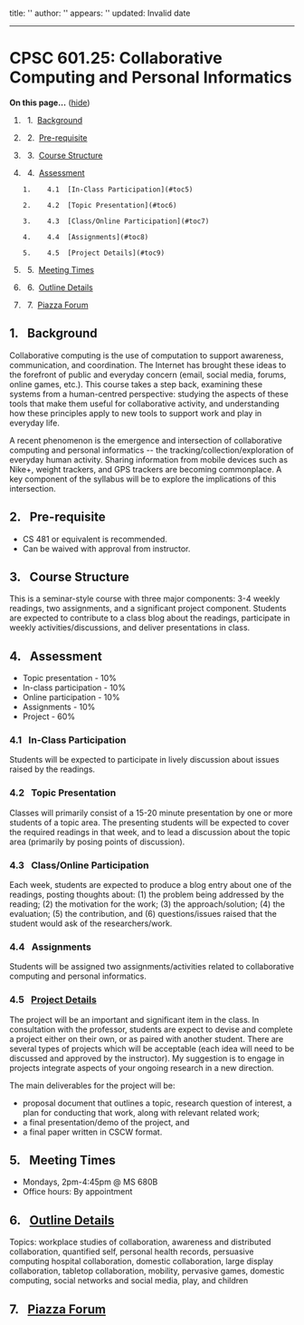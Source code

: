 title: ''
author: ''
appears: ''
updated: Invalid date

---

# CPSC 601.25: Collaborative Computing and Personal Informatics

<div class="toc">

<a name="toc" id="toc"></a>**On this page...** ([hide](javascript:toggle('tocid');))

1.    1.  [Background](#toc1)

2.    2.  [Pre-requisite](#toc2)

3.    3.  [Course Structure](#toc3)

4.    4.  [Assessment](#toc4)

        1.    4.1  [In-Class Participation](#toc5)

        2.    4.2  [Topic Presentation](#toc6)

        3.    4.3  [Class/Online Participation](#toc7)

        4.    4.4  [Assignments](#toc8)

        5.    4.5  [Project Details](#toc9)

5.    5.  [Meeting Times](#toc10)

6.    6.  [Outline Details](#toc11)

7.    7.  [Piazza Forum](#toc12)</div>

## <a name="toc1" id="toc1"></a>1.  Background

Collaborative computing is the use of computation to support awareness, communication, and coordination. The Internet has brought these ideas to the forefront of public and everyday concern (email, social media, forums, online games, etc.). This course takes a step back, examining these systems from a human-centred perspective: studying the aspects of these tools that make them useful for collaborative activity, and understanding how these principles apply to new tools to support work and play in everyday life.

A recent phenomenon is the emergence and intersection of collaborative computing and personal informatics -- the tracking/collection/exploration of everyday human activity. Sharing information from mobile devices such as Nike+, weight trackers, and GPS trackers are becoming commonplace. A key component of the syllabus will be to explore the implications of this intersection.

## <a name="toc2" id="toc2"></a>2.  Pre-requisite

* CS 481 or equivalent is recommended.
* Can be waived with approval from instructor.

## <a name="toc3" id="toc3"></a>3.  Course Structure

This is a seminar-style course with three major components: 3-4 weekly readings, two assignments, and a significant project component. Students are expected to contribute to a class blog about the readings, participate in weekly activities/discussions, and deliver presentations in class.

## <a name="toc4" id="toc4"></a>4.  Assessment

* Topic presentation - 10%
* In-class participation - 10%
* Online participation - 10%
* Assignments - 10%
* Project - 60%

### <a name="toc5" id="toc5"></a>4.1  In-Class Participation

Students will be expected to participate in lively discussion about issues raised by the readings.

### <a name="toc6" id="toc6"></a>4.2  Topic Presentation

Classes will primarily consist of a 15-20 minute presentation by one or more students of a topic area. The presenting students will be expected to cover the required readings in that week, and to lead a discussion about the topic area (primarily by posing points of discussion). 

### <a name="toc7" id="toc7"></a>4.3  Class/Online Participation

Each week, students are expected to produce a blog entry about one of the readings, posting thoughts about: (1) the problem being addressed by the reading; (2) the motivation for the work; (3) the approach/solution; (4) the evaluation; (5) the contribution, and (6) questions/issues raised that the student would ask of the researchers/work.

### <a name="toc8" id="toc8"></a>4.4  Assignments

Students will be assigned two assignments/activities related to collaborative computing and personal informatics.

### <a name="toc9" id="toc9"></a>4.5  [Project Details](ProjectDetails.md)

The project will be an important and significant item in the class. In consultation with the professor, students are expect to devise and complete a project either on their own, or as paired with another student. There are several types of projects which will be acceptable (each idea will need to be discussed and approved by the instructor). My suggestion is to engage in projects integrate aspects of your ongoing research in a new direction.

The main deliverables for the project will be:

* proposal document that outlines a topic, research question of interest, a plan for conducting that work, along with relevant related work;
* a final presentation/demo of the project, and
* a final paper written in CSCW format.

## <a name="toc10" id="toc10"></a>5.  Meeting Times

* Mondays, 2pm-4:45pm @ MS 680B
* Office hours: By appointment

## <a name="toc11" id="toc11"></a>6.  [Outline Details](OutlineDetails.md)

Topics: workplace studies of collaboration, awareness and distributed collaboration, quantified self, personal health records, persuasive computing
hospital collaboration, domestic collaboration, large display collaboration, tabletop collaboration, mobility, pervasive games, domestic computing, social networks and social media, play, and children

## <a name="toc12" id="toc12"></a>7.  [Piazza Forum](https://piazza.com/class/hl870gq8nh7k3)
